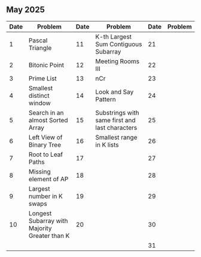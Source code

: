## May 2025

| Date | Problem                                       | Date | Problem                                        | Date | Problem |
| ---- | --------------------------------------------- | ---- | ---------------------------------------------- | ---- | ------- |
| 1    | Pascal Triangle                               | 11   | K-th Largest Sum Contiguous Subarray           | 21   |         |
| 2    | Bitonic Point                                 | 12   | Meeting Rooms III                              | 22   |         |
| 3    | Prime List                                    | 13   | nCr                                            | 23   |         |
| 4    | Smallest distinct window                      | 14   | Look and Say Pattern                           | 24   |         |
| 5    | Search in an almost Sorted Array              | 15   | Substrings with same first and last characters | 25   |         |
| 6    | Left View of Binary Tree                      | 16   | Smallest range in K lists                      | 26   |         |
| 7    | Root to Leaf Paths                            | 17   |                                                | 27   |         |
| 8    | Missing element of AP                         | 18   |                                                | 28   |         |
| 9    | Largest number in K swaps                     | 19   |                                                | 29   |         |
| 10   | Longest Subarray with Majority Greater than K | 20   |                                                | 30   |         |
|      |                                               |      |                                                | 31   |         |
